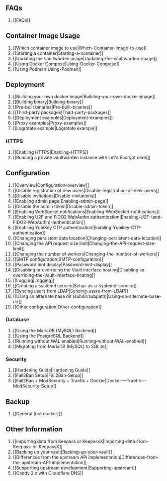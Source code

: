 ## FAQs
1. [[FAQs]]

## Container Image Usage
1. [[Which container image to use|Which-Container-image-to-use]]
1. [[Starting a container|Starting-a-container]]
1. [[Updating the vaultwarden image|Updating-the-vaultwarden-image]]
1. [[Using Docker Compose|Using-Docker-Compose]]
1. [[Using Podman|Using-Podman]]

## Deployment
1. [[Building your own docker image|Building-your-own-docker-image]]
1. [[Building binary|Building-binary]]
1. [[Pre-built binaries|Pre-built-binaries]]
1. [[Third-party packages|Third-party-packages]]
1. [[Deployment examples|Deployment-examples]]
1. [[Proxy examples|Proxy-examples]]
1. [[Logrotate example|Logrotate example]]

### HTTPS
1. [[Enabling HTTPS|Enabling-HTTPS]]
1. [[Running a private vaultwarden instance with Let's Encrypt certs]]

## Configuration
1. [[Overview|Configuration-overview]]
1. [[Disable registration of new users|Disable-registration-of-new-users]]
1. [[Disable invitations|Disable-invitations]]
1. [[Enabling admin page|Enabling-admin-page]]
1. [[Disable the admin token|Disable-admin-token]]
1. [[Enabling WebSocket notifications|Enabling-WebSocket-notifications]]
1. [[Enabling U2F and FIDO2 WebAuthn authentication|Enabling-U2F-(and-FIDO2-WebAuthn)-authentication]]
1. [[Enabling YubiKey OTP authentication|Enabling-Yubikey-OTP-authentication]]
1. [[Changing persistent data location|Changing-persistent-data-location]]
1. [[Changing the API request size limit|Changing-the-API-request-size-limit]]
1. [[Changing the number of workers|Changing-the-number-of-workers]]
1. [[SMTP configuration|SMTP-configuration]]
1. [[Password hint display|Password-hint-display]]
1. [[Disabling or overriding the Vault interface hosting|Disabling-or-overriding-the-Vault-interface-hosting]]
1. [[Logging|Logging]]
1. [[Creating a systemd service|Setup-as-a-systemd-service]]
1. [[Syncing users from LDAP|Syncing-users-from-LDAP]]
1. [[Using an alternate base dir (subdir/subpath)|Using-an-alternate-base-dir]]
1. [[Other configuration|Other-configuration]]

### Database
1. [[Using the MariaDB (MySQL) Backend]]
1. [[Using the PostgreSQL Backend]]
1. [[Running without WAL enabled|Running-without-WAL-enabled]]
1. [[Migrating from MariaDB (MySQL) to SQLite]]

### Security
1. [[Hardening Guide|Hardening Guide]]
1. [[Fail2Ban Setup|Fail2Ban-Setup]]
1. [[Fail2Ban + ModSecurity + Traefik + Docker|Docker---Traefik---ModSecurity-Setup]]

## Backup
1. [[General (not docker)]]

## Other Information
1. [[Importing data from Keepass or KeepassX|Importing-data-from-Keepass-or-KeepassX]]
1. [[Backing up your vault|Backing-up-your-vault]]
1. [[Differences from the upstream API implementation|Differences-from-the-upstream-API-implementation]]
1. [[Supporting upstream development|Supporting-upstream]]
1. [[Caddy 2.x with Cloudflare DNS]]
